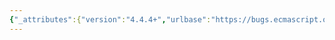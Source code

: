 ```yaml
---
{"_attributes":{"version":"4.4.4+","urlbase":"https://bugs.ecmascript.org/","maintainer":"dherman@mozilla.com"},"bug":{"bug_id":2371,"creation_ts":"2013-12-10 19:24:00 -0800","short_desc":"JSON cannot be transmitted using any Unicode encoding form","delta_ts":"2013-12-11 09:57:04 -0800","product":"ECMA-404  JSON","component":"1st Edition","version":"unspecified","rep_platform":"All","op_sys":"All","bug_status":"CONFIRMED","priority":"Normal","bug_severity":"normal","everconfirmed":true,"reporter":{"uid":"pfpschneider","name":"Peter F. Patel-Schneider"},"assigned_to":{"uid":"douglas","name":"Douglas Crockford"},"cc":["allen","james.h.manger","pfpschneider"],"long_desc":[{"commentid":6911,"comment_count":0,"who":{"uid":"pfpschneider","name":"Peter F. Patel-Schneider"},"bug_when":"2013-12-10 19:24:51 -0800","thetext":"According to ECMA-404, 1st edition / October 2013, a JSON text is a sequence\nof Unicode code points.   In particular, the code point sequence <0022,\nDEAD, 0022> is a valid JSON text. \n\nHowever, this code point sequence cannot be represented in UTF-8, UTF-16, or\nUTF-32, as it is not a sequence of Unicode scalar values, and Unicode\nencoding forms are only defined on Unicode scalar values.\n\nAs JSON is a text format designed to facilitate data interchange, this is a\nbug that should be fixed."},{"commentid":6926,"comment_count":1,"who":{"uid":"james.h.manger","name":"James Manger"},"bug_when":"2013-12-11 05:44:44 -0800","thetext":"If ECMA-404 defined JSON text (and JSON strings) as a sequence of Unicode scalar values it would work well.\n\nAdditional rules mandating specific support for unpaired surrogates (as 16-bit code units and as \\uDxxx escapes) could be put in ECMAScript."},{"commentid":6927,"comment_count":2,"who":{"uid":"allen","name":"Allen Wirfs-Brock"},"bug_when":"2013-12-11 09:21:26 -0800","thetext":"(In reply to comment #1)\n> If ECMA-404 defined JSON text (and JSON strings) as a sequence of Unicode\n> scalar values it would work well.\n> \n> Additional rules mandating specific support for unpaired surrogates (as 16-bit\n> code units and as \\uDxxx escapes) could be put in ECMAScript.\n\nThat would force ECMA=262 to define an extended JSON grammar and that is something we are trying to avoid. We want to be able to just reference the normative grammar in ECMA-404.\n\nECMAScript/JavaScript is far from being the only language that has a string data type that allows the encoding of unpaired surrogates.  Embedded JSON parsers for those languages all have to deal with them, one way or another.  \n\nIt's better for ECMA-404 to define this rather than each language doing its own thing.\n\nSpecifications such as 4627bis that define encodings used to transmit/interchange JSON texts are free to requiring the use of a subset of Unicode code points. For example only scalar values or at an extreme only ASCII values.\n\nBasically, the ECMA=404 approach is to start with a more general specification of the JSON format with the expectation that other specification will specialize it with restrictions."},{"commentid":6928,"comment_count":3,"who":{"uid":"pfpschneider","name":"Peter F. Patel-Schneider"},"bug_when":"2013-12-11 09:57:04 -0800","thetext":"Comment 2 is quite astonishing to me.\n\nI had thought that the idea of ECMA-404 was to have a useful, stable definition of JSON as it is used to interchange data.   I thus expected that ECMA-404 would permit natural transmittal between senders and receivers that use different languages or toolsets.\n\nIf ECMA-404 has to be subsetted so that it can be reliably used for data exchange then why would it get any use outside of the ECMAScript community?"}]}}
---
```

